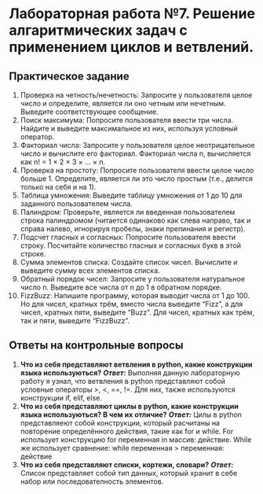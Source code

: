 # Лабораторная работа №7. Решение алгаритмических задач с применением циклов и ветвлений.

## Практическое задание
1. Проверка на четность/нечетность: Запросите у пользователя целое число и определите, является ли оно четным или нечетным. Выведите соответствующее сообщение.
2. Поиск максимума: Попросите пользователя ввести три числа. Найдите и выведите максимальное из них, используя условный оператор.
3. Факториал числа: Запросите у пользователя целое неотрицательное число и вычислите его факториал. Факториал числа n, вычисляется как n! = 1 × 2 × 3 × … × n.
4. Проверка на простоту: Попросите пользователя ввести целое число больше 1. Определите, является ли это число простым (т.е., делится только на себя и на 1).
5. Таблица умножения: Выведите таблицу умножения от 1 до 10 для заданного пользователем числа.
6. Палиндром: Проверьте, является ли введенная пользователем строка палиндромом (читается одинаково как слева направо, так и справа налево, игнорируя пробелы, знаки препинания и регистр).
7. Подсчет гласных и согласных: Попросите пользователя ввести строку. Посчитайте количество гласных и согласных букв в этой строке.
8. Сумма элементов списка: Создайте список чисел. Вычислите и выведите сумму всех элементов списка.
9. Обратный порядок чисел: Запросите у пользователя натуральное число n. Выведите все числа от n до 1 в обратном порядке.
10. FizzBuzz: Напишите программу, которая выводит числа от 1 до 100. Но для чисел, кратных трём, вместо числа выведите “Fizz”, а для чисел, кратных пяти, выведите “Buzz”. Для чисел, кратных как трём, так и пяти, выведите “FizzBuzz”.

## Ответы на контрольные вопросы
1. **Что из себя представляют ветвления в python, какие конструкции языка используються?**
***Ответ:*** Выполняя данную лабораторную работу я узнал, что ветвления в python представляют собой условные операторы >, <, ==, !=. Для них, также используются конструкции if, elif, else.
2. **Что из себя представляют циклы в python, какие конструкции языка используються? В чем их отличие?**
***Ответ:*** Цилы в python представляеют собой конструкции, который расчитаны на повторение определённого действия, такие как for и while. For использует конструкцию for переменная in массив: действие. While же использует сравнение: while переменная > переменная: действие
3. **Что из себя представляют списки, кортежи, словари?**
***Ответ:*** Список представляет собой тип данных, который хранит в себе набор или последователность элементов.
